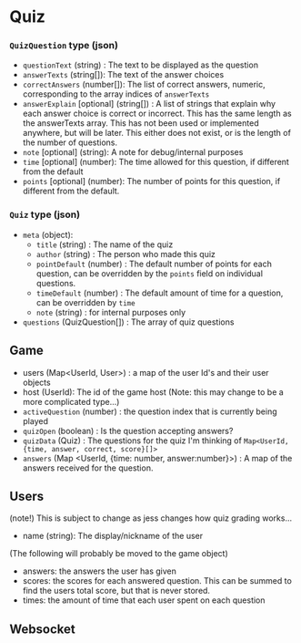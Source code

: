 # Quiz

### `QuizQuestion` type (json)
- `questionText` (string) : The text to be displayed as the question
- `answerTexts` (string[]): The text of the answer choices
- `correctAnswers` (number[]): The list of correct answers, numeric, corresponding to the array indices of `answerTexts`
- `answerExplain` [optional] (string[]) : A list of strings that explain why each answer choice is correct or incorrect. This has the same length as the answerTexts array. This has not been used or implemented anywhere, but will be later. This either does not exist, or is the length of the number of questions. 
- `note` [optional] (string): A note for debug/internal purposes
- `time` [optional] (number): The time allowed for this question, if different from the default
- `points` [optional] (number): The number of points for this question, if different from the default.

### `Quiz` type (json)
- `meta` (object):
    - `title` (string) : The name of the quiz
    - `author` (string) : The person who made this quiz
    - `pointDefault` (number) : The default number of points for each question, can be overridden by the `points` field on individual questions. 
    - `timeDefault` (number) : The default amount of time for a question, can be overridden by `time` 
    - `note` (string) : for internal purposes only
- `questions` (QuizQuestion[]) : The array of quiz questions


## Game
- users (Map<UserId, User>) : a map of the user Id's and their user objects
- host (UserId): The id of the game host
(Note: this may change to be a more complicated type...)
- `activeQuestion` (number) : the question index that is currently being played
- `quizOpen` (boolean) : Is the question accepting answers?
- `quizData` (Quiz) : The questions for the quiz
I'm thinking of `Map<UserId, {time, answer, correct, score}[]>`
- `answers` (Map <UserId, {time: number, answer:number}>) : A map of the answers received for the question. 



## Users
(note!) This is subject to change as jess changes how quiz grading works... 
- name (string): The display/nickname of the user

(The following will probably be moved to the game object)
- answers: the answers the user has given
- scores: the scores for each answered question. This can be summed to find the users total score, but that is never stored. 
- times: the amount of time that each user spent on each question


## Websocket